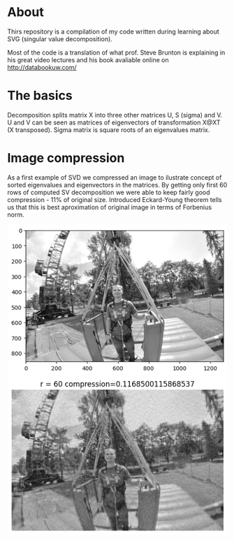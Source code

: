 # About

Thirs repository is a compilation of my code written during learning about SVG (singular value decomposition).

Most of the code is a translation of what prof. Steve Brunton is explaining in his great video lectures and his book avaliable online on http://databookuw.com/

# The basics
Decomposition splits matrix X into three other matrices U, S (sigma) and V. U and V can be seen as matrices of eigenvectors of transformation X@XT (X transposed). Sigma matrix is square roots of an eigenvalues matrix.

# Image compression
As a first example of SVD we compressed an image to ilustrate concept of sorted eigenvalues and eigenvectors in the matrices. By getting only first 60 rows of computed SV decomposition we were able to keep fairly good compression - 11% of original size. Introduced Eckard-Young theorem tells us that this is best aproximation of original image in terms of Forbenius norm.

![alt text](assets/img-gray.png "Original")
![alt text](assets/r6011p.png "Compressed")
